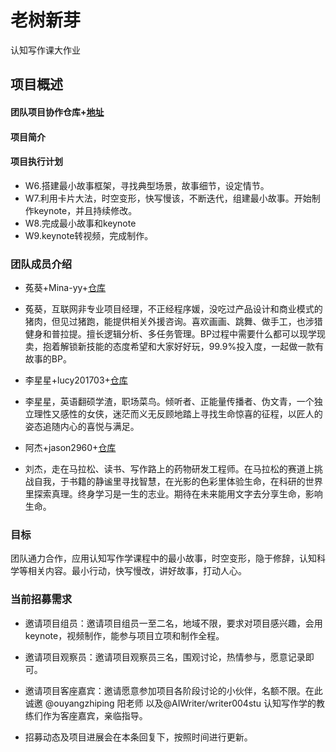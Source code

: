 # 老树新芽
认知写作课大作业

## 项目概述

#### 团队项目协作仓库+[地址](https://github.com/Mina-yy/BPstory)

#### 项目简介



#### 项目执行计划

* W6.搭建最小故事框架，寻找典型场景，故事细节，设定情节。
* W7.利用卡片大法，时空变形，快写慢该，不断迭代，组建最小故事。开始制作keynote，并且持续修改。
* W8.完成最小故事和keynote
* W9.keynote转视频，完成制作。


### 团队成员介绍


* 菟葵+Mina-yy+[仓库](https://github.com/Mina-yy)

* 菟葵，互联网非专业项目经理，不正经程序媛，没吃过产品设计和商业模式的猪肉，但见过猪跑，能提供相关外援咨询。喜欢画画、跳舞、做手工，也涉猎健身和普拉提。擅长逻辑分析、多任务管理。BP过程中需要什么都可以现学现卖，抱着解锁新技能的态度希望和大家好好玩，99.9%投入度，一起做一款有故事的BP。

* 李星星+lucy201703+[仓库](https://github.com/lucy201703)

* 李星星，英语翻硕学渣，职场菜鸟。倾听者、正能量传播者、伪文青，一个独立理性又感性的女侠，迷茫而义无反顾地踏上寻找生命惊喜的征程，以匠人的姿态追随内心的喜悦与满足。


* 阿杰+jason2960+[仓库](https://github.com/jason2960)

* 刘杰，走在马拉松、读书、写作路上的药物研发工程师。在马拉松的赛道上挑战自我，于书籍的静谧里寻找智慧，在光影的色彩里体验生命，在科研的世界里探索真理。终身学习是一生的志业。期待在未来能用文字去分享生命，影响生命。


### 目标

团队通力合作，应用认知写作学课程中的最小故事，时空变形，隐于修辞，认知科学等相关内容。最小行动，快写慢改，讲好故事，打动人心。

### 当前招募需求

- 邀请项目组员：邀请项目组员一至二名，地域不限，要求对项目感兴趣，会用keynote，视频制作，能参与项目立项和制作全程。

- 邀请项目观察员：邀请项目观察员三名，围观讨论，热情参与，愿意记录即可。

- 邀请项目客座嘉宾：邀请愿意参加项目各阶段讨论的小伙伴，名额不限。在此诚邀 @ouyangzhiping 阳老师 以及@AIWriter/writer004stu 认知写作学的教练们作为客座嘉宾，亲临指导。

- 招募动态及项目进展会在本条回复下，按照时间进行更新。

